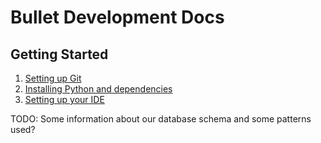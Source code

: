 # Bullet Development Docs

## Getting Started

1. [Setting up Git](00-git.md)
2. [Installing Python and dependencies](01-install.md)
3. [Setting up your IDE](02-ide.md)

TODO: Some information about our database schema and some patterns used?
